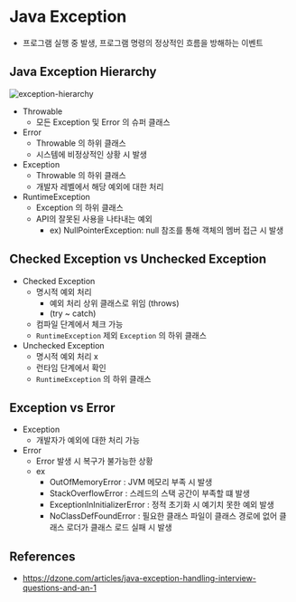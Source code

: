 # Java Exception
- 프로그램 실행 중 발생, 프로그램 명령의 정상적인 흐름을 방해하는 이벤트

## Java Exception Hierarchy
![exception-hierarchy](https://2.bp.blogspot.com/--f8P24mVPK0/W3v8Qq2JzrI/AAAAAAAADSA/PR-7hjBxP1QPhzc5UsYyZBgFseJ7QM2XgCLcBGAs/s1600/exception-handling.png)

- Throwable
    - 모든 Exception 및 Error 의 슈퍼 클래스
- Error
    - Throwable 의 하위 클래스
    - 시스템에 비정상적인 상황 시 발생
- Exception
    - Throwable 의 하위 클래스
    - 개발자 레벨에서 해당 예외에 대한 처리
- RuntimeException
    - Exception 의 하위 클래스
    - API의 잘못된 사용을 나타내는 예외
        - ex) NullPointerException: null 참조를 통해 객체의 멤버 접근 시 발생
            

## Checked Exception vs Unchecked Exception
- Checked Exception
    - 명시적 예외 처리
        - 예외 처리 상위 클래스로 위임 (throws)
        - (try ~ catch)
    - 컴파일 단계에서 체크 가능
    - `RuntimeException` 제외 `Exception` 의 하위 클래스
- Unchecked Exception
    - 명시적 예외 처리 x
    - 런타임 단계에서 확인
    - `RuntimeException` 의 하위 클래스
    
## Exception vs Error
- Exception
    - 개발자가 예외에 대한 처리 가능
- Error
    - Error 발생 시 복구가 불가능한 상황
    - ex
        - OutOfMemoryError : JVM 메모리 부족 시 발생
        - StackOverflowError : 스레드의 스택 공간이 부족할 떄 발생
        - ExceptionInInitializerError : 정적 초기화 시 예기치 못한 예외 발생
        - NoClassDefFoundError : 필요한 클래스 파일이 클래스 경로에 없어 클래스 로더가 클래스 로드 실패 시 발생
    
## References
- https://dzone.com/articles/java-exception-handling-interview-questions-and-an-1